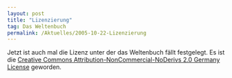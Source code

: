 ```yaml
---
layout: post
title: "Lizenzierung"
tag: Das Weltenbuch
permalink: /Aktuelles/2005-10-22-Lizenzierung
---
```


Jetzt ist auch mal die Lizenz unter der das Weltenbuch fällt festgelegt. Es ist die [Creative Commons Attribution-NonCommercial-NoDerivs 2.0 Germany License](http://creativecommons.org/licenses/by-nc-nd/2.0/de/deed.de) geworden.


